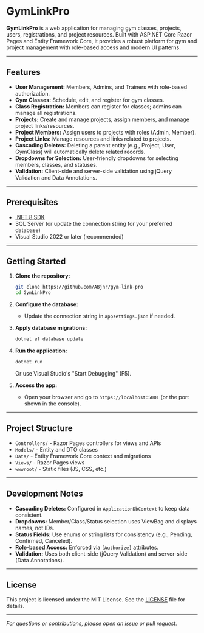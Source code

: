 ﻿# GymLinkPro

**GymLinkPro** is a web application for managing gym classes, projects, users, registrations, and project resources. Built with ASP.NET Core Razor Pages and Entity Framework Core, it provides a robust platform for gym and project management with role-based access and modern UI patterns.

---

## Features

- **User Management:** Members, Admins, and Trainers with role-based authorization.
- **Gym Classes:** Schedule, edit, and register for gym classes.
- **Class Registration:** Members can register for classes; admins can manage all registrations.
- **Projects:** Create and manage projects, assign members, and manage project links/resources.
- **Project Members:** Assign users to projects with roles (Admin, Member).
- **Project Links:** Manage resources and links related to projects.
- **Cascading Deletes:** Deleting a parent entity (e.g., Project, User, GymClass) will automatically delete related records.
- **Dropdowns for Selection:** User-friendly dropdowns for selecting members, classes, and statuses.
- **Validation:** Client-side and server-side validation using jQuery Validation and Data Annotations.

---

## Prerequisites

- [.NET 8 SDK](https://dotnet.microsoft.com/download)
- SQL Server (or update the connection string for your preferred database)
- Visual Studio 2022 or later (recommended)

---

## Getting Started

1. **Clone the repository:**
    ```sh
    git clone https://github.com/ABjnr/gym-link-pro
    cd GymLinkPro
    ```

2. **Configure the database:**
    - Update the connection string in `appsettings.json` if needed.

3. **Apply database migrations:**
    ```sh
    dotnet ef database update
    ```

4. **Run the application:**
    ```sh
    dotnet run
    ```
    Or use Visual Studio's "Start Debugging" (F5).

5. **Access the app:**
    - Open your browser and go to `https://localhost:5001` (or the port shown in the console).

---

## Project Structure

- `Controllers/` - Razor Pages controllers for views and APIs
- `Models/` - Entity and DTO classes
- `Data/` - Entity Framework Core context and migrations
- `Views/` - Razor Pages views
- `wwwroot/` - Static files (JS, CSS, etc.)

---

## Development Notes

- **Cascading Deletes:** Configured in `ApplicationDbContext` to keep data consistent.
- **Dropdowns:** Member/Class/Status selection uses ViewBag and displays names, not IDs.
- **Status Fields:** Use enums or string lists for consistency (e.g., Pending, Confirmed, Canceled).
- **Role-based Access:** Enforced via `[Authorize]` attributes.
- **Validation:** Uses both client-side (jQuery Validation) and server-side (Data Annotations).

---

## License

This project is licensed under the MIT License. See the [LICENSE](wwwroot/lib/jquery-validation/LICENSE.md) file for details.

---

*For questions or contributions, please open an issue or pull request.*
